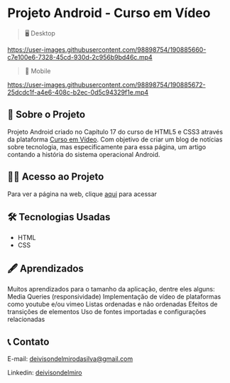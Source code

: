 # Projeto Android - Curso em Vídeo

> 🖥️ Desktop

https://user-images.githubusercontent.com/98898754/190885660-c7e100e6-7328-45cd-930d-2c956b9bd46c.mp4


> 📱 Mobile

https://user-images.githubusercontent.com/98898754/190885672-25dcdc1f-a4e6-408c-b2ec-0d5c94329f1e.mp4

## 📖 Sobre o Projeto

Projeto Android criado no Capítulo 17 do curso de HTML5 e CSS3 através da plataforma [Curso em Vídeo](https://www.cursoemvideo.com/).
Com objetivo de criar um blog de notícias sobre tecnologia, mas especificamente para essa página, um artigo contando a história do sistema operacional Android.

## 👨‍💻 Acesso ao Projeto
Para ver a página na web, clique [aqui](https://deivisondelmiro.github.io/projeto-android/) para acessar

## 🛠️ Tecnologias Usadas

- HTML
- CSS

## 🖋️ Aprendizados
Muitos aprendizados para o tamanho da aplicação, dentre eles alguns:
Media Queries (responsividade)
Implementação de vídeo de plataformas como youtube e/ou vimeo
Listas ordenadas e não ordenadas
Efeitos de transições de elementos
Uso de fontes importadas e configurações relacionadas

## 📞 Contato
E-mail: deivisondelmirodasilva@gmail.com

Linkedin: [deivisondelmiro](https://www.linkedin.com/in/deivisondelmiro/)


